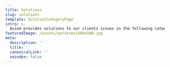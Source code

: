 ```yaml
---
title: Solutions
slug: solutions
template: SolutionCategoryPage
intro: >-
  Axiom provides solutions to our clients issues in the following categories
featuredImage: /assets/potatoes1500x500.jpg
meta:
  description: ''
  title: ''
  canonicalLink: ''
  noindex: false
---
```


